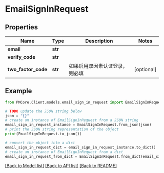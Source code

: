 # EmailSignInRequest


## Properties

Name | Type | Description | Notes
------------ | ------------- | ------------- | -------------
**email** | **str** |  | 
**verify_code** | **str** |  | 
**two_factor_code** | **str** | 如果启用双因素认证登录，则必填 | [optional] 

## Example

```python
from PMCore.Client.models.email_sign_in_request import EmailSignInRequest

# TODO update the JSON string below
json = "{}"
# create an instance of EmailSignInRequest from a JSON string
email_sign_in_request_instance = EmailSignInRequest.from_json(json)
# print the JSON string representation of the object
print(EmailSignInRequest.to_json())

# convert the object into a dict
email_sign_in_request_dict = email_sign_in_request_instance.to_dict()
# create an instance of EmailSignInRequest from a dict
email_sign_in_request_from_dict = EmailSignInRequest.from_dict(email_sign_in_request_dict)
```
[[Back to Model list]](../README.md#documentation-for-models) [[Back to API list]](../README.md#documentation-for-api-endpoints) [[Back to README]](../README.md)


